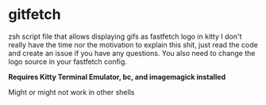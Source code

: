 # gitfetch
zsh script file that allows displaying gifs as fastfetch logo in kitty
I don't really have the time nor the motivation to explain this shit, just read the code and create an issue if you have any questions.
You also need to change the logo source in your fastfetch config.

**Requires Kitty Terminal Emulator, bc, and imagemagick installed**

Might or might not work in other shells
